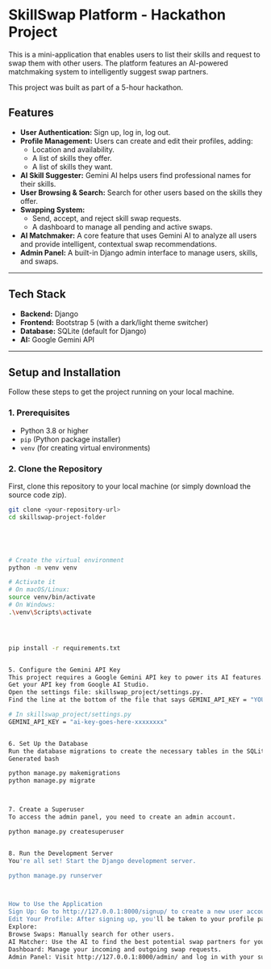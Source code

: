 # SkillSwap Platform - Hackathon Project

This is a mini-application that enables users to list their skills and request to swap them with other users. The platform features an AI-powered matchmaking system to intelligently suggest swap partners.

This project was built as part of a 5-hour hackathon.

## Features

- **User Authentication:** Sign up, log in, log out.
- **Profile Management:** Users can create and edit their profiles, adding:
  - Location and availability.
  - A list of skills they offer.
  - A list of skills they want.
- **AI Skill Suggester:** Gemini AI helps users find professional names for their skills.
- **User Browsing & Search:** Search for other users based on the skills they offer.
- **Swapping System:**
  - Send, accept, and reject skill swap requests.
  - A dashboard to manage all pending and active swaps.
- **AI Matchmaker:** A core feature that uses Gemini AI to analyze all users and provide intelligent, contextual swap recommendations.
- **Admin Panel:** A built-in Django admin interface to manage users, skills, and swaps.

---

## Tech Stack

- **Backend:** Django
- **Frontend:** Bootstrap 5 (with a dark/light theme switcher)
- **Database:** SQLite (default for Django)
- **AI:** Google Gemini API

---

## Setup and Installation

Follow these steps to get the project running on your local machine.

### 1. Prerequisites

- Python 3.8 or higher
- `pip` (Python package installer)
- `venv` (for creating virtual environments)

### 2. Clone the Repository

First, clone this repository to your local machine (or simply download the source code zip).

```bash
git clone <your-repository-url>
cd skillswap-project-folder





# Create the virtual environment
python -m venv venv

# Activate it
# On macOS/Linux:
source venv/bin/activate
# On Windows:
.\venv\Scripts\activate




pip install -r requirements.txt


5. Configure the Gemini API Key
This project requires a Google Gemini API key to power its AI features.
Get your API key from Google AI Studio.
Open the settings file: skillswap_project/settings.py.
Find the line at the bottom of the file that says GEMINI_API_KEY = "YOUR_API_KEY_HERE" and replace "YOUR_API_KEY_HERE" with your actual key.

# In skillswap_project/settings.py
GEMINI_API_KEY = "ai-key-goes-here-xxxxxxxx"


6. Set Up the Database
Run the database migrations to create the necessary tables in the SQLite database.
Generated bash

python manage.py makemigrations
python manage.py migrate



7. Create a Superuser
To access the admin panel, you need to create an admin account.

python manage.py createsuperuser


8. Run the Development Server
You're all set! Start the Django development server.

python manage.py runserver



How to Use the Application
Sign Up: Go to http://127.0.0.1:8000/signup/ to create a new user account.
Edit Your Profile: After signing up, you'll be taken to your profile page. Add some skills you offer and some you want.
Explore:
Browse Swaps: Manually search for other users.
AI Matcher: Use the AI to find the best potential swap partners for you!
Dashboard: Manage your incoming and outgoing swap requests.
Admin Panel: Visit http://127.0.0.1:8000/admin/ and log in with your superuser account to manage all application data.